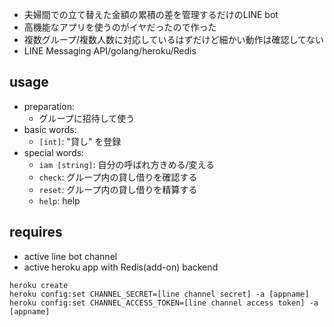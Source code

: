 - 夫婦間での立て替えた金額の累積の差を管理するだけのLINE bot
- 高機能なアプリを使うのがイヤだったので作った
- 複数グループ/複数人数に対応しているはずだけど細かい動作は確認してない
- LINE Messaging API/golang/heroku/Redis

## usage
- preparation: 
    - グループに招待して使う
- basic words:
    - `[int]`: "貸し" を登録
- special words: 
    - `iam [string]`: 自分の呼ばれ方きめる/変える
    - `check`: グループ内の貸し借りを確認する
    - `reset`: グループ内の貸し借りを精算する
    - `help`: help

## requires
- active line bot channel
- active heroku app with Redis(add-on) backend
```
heroku create
heroku config:set CHANNEL_SECRET=[line channel secret] -a [appname]
heroku config:set CHANNEL_ACCESS_TOKEN=[line channel access token] -a [appname]
```